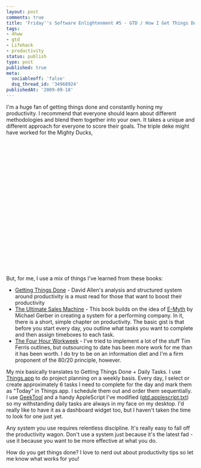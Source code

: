 ```yaml
---
layout: post
comments: true
title: 'Friday''s Software Enlightenment #5 - GTD / How I Get Things Done Edition'
tags:
- 4hww
- gtd
- Lifehack
- productivity
status: publish
type: post
published: true
meta:
  sociableoff: 'false'
  dsq_thread_id: '34968924'
publishedAt: '2009-09-18'
---
```


I'm a huge fan of getting things done and constantly honing my productivity. I recommend that everyone should learn about different methodologies and blend them together into your own.  It takes a unique and different approach for everyone to score their goals. The triple deke might have worked for the Mighty Ducks, 

<object width="425" height="344"><param name="movie" value="http://www.youtube.com/v/etPQJvM8IvI&hl=en&fs=1&"></param><param name="allowFullScreen" value="true"></param><param name="allowscriptaccess" value="always"></param><embed src="http://www.youtube.com/v/etPQJvM8IvI&hl=en&fs=1&" type="application/x-shockwave-flash" allowscriptaccess="always" allowfullscreen="true" width="425" height="344"></embed></object>

But, for me, I use a mix of things I've learned from these books:

* [Getting Things Done](http://www.amazon.com/Getting-Things-Done-Stress-Free-Productivity/dp/0142000280/ref=sr_1_1?ie=UTF8&s=books&qid=1253296979&sr=8-1&tag=ensolinc-20) - David Allen's analysis and structured system around productivity is a must read for those that want to boost their productivity
* [The Ultimate Sales Machine](http://www.amazon.com/Ultimate-Sales-Machine-Turbocharge-Relentless/dp/1591842158/ref=sr_1_1?ie=UTF8&s=books&qid=1253297041&sr=1-1&tag=ensolinc-20) - This book builds on the idea of [E-Myth](http://www.amazon.com/Ultimate-Sales-Machine-Turbocharge-Relentless/dp/1591842158/ref=sr_1_1?ie=UTF8&s=books&qid=1253297041&sr=1-1&tag=ensolinc-20) by Michael Gerber in creating a system for a performing company. In it, there is a short, simple chapter on productivity. The basic gist is that before you start every day, you outline what tasks you want to complete and then assign timeboxes to each task.
* [The Four Hour Workweek](http://www.amazon.com/4-Hour-Workweek-Escape-Live-Anywhere/dp/0307353133/ref=sr_1_2?ie=UTF8&s=books&qid=1253297213&sr=1-2&tag=ensolinc-20) - I've tried to implement a lot of the stuff Tim Ferris outlines, but outsourcing to date has been more work for me than it has been worth. I do try to be on an information diet and I'm a firm proponent of the 80/20 principle, however.

My mix basically translates to Getting Things Done + Daily Tasks. I use [Things.app](http://culturedcode.com/things/) to do project planning on a weekly basis. Every day, I select or create approximately 6 tasks I need to complete for the day and mark them as "Today" in Things.app. I schedule them out and order them sequentially. I use [GeekTool](http://projects.tynsoe.org/en/geektool/) and a handy AppleScript I've modified (<a href="http://www.enlightsolutions.com/wp-content/uploads/2009/09/gtd.applescript.txt" title="gtd.applescript.txt">gtd.applescript.txt</a>) so my withstanding daily tasks are always in my face on my desktop. I'd really like to have it as a dashboard widget too, but I haven't taken the time to look for one just yet.

Any system you use requires relentless discipline. It's really easy to fall off the productivity wagon. Don't use a system just because it's the latest fad - use it because you want to be more effective at what you do.


How do you get things done? I love to nerd out about productivity tips so let me know what works for you!


